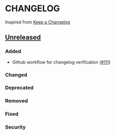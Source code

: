 # CHANGELOG
Inspired from [Keep a Changelog](https://keepachangelog.com/en/1.0.0/)

## [Unreleased]
### Added
- Github workflow for changelog verification ([#111](https://github.com/opensearch-project/opensearch-net/pull/111))

### Changed

### Deprecated

### Removed

### Fixed

### Security


[Unreleased]: https://github.com/opensearch-project/opensearch-net/compare/1.1.0...HEAD